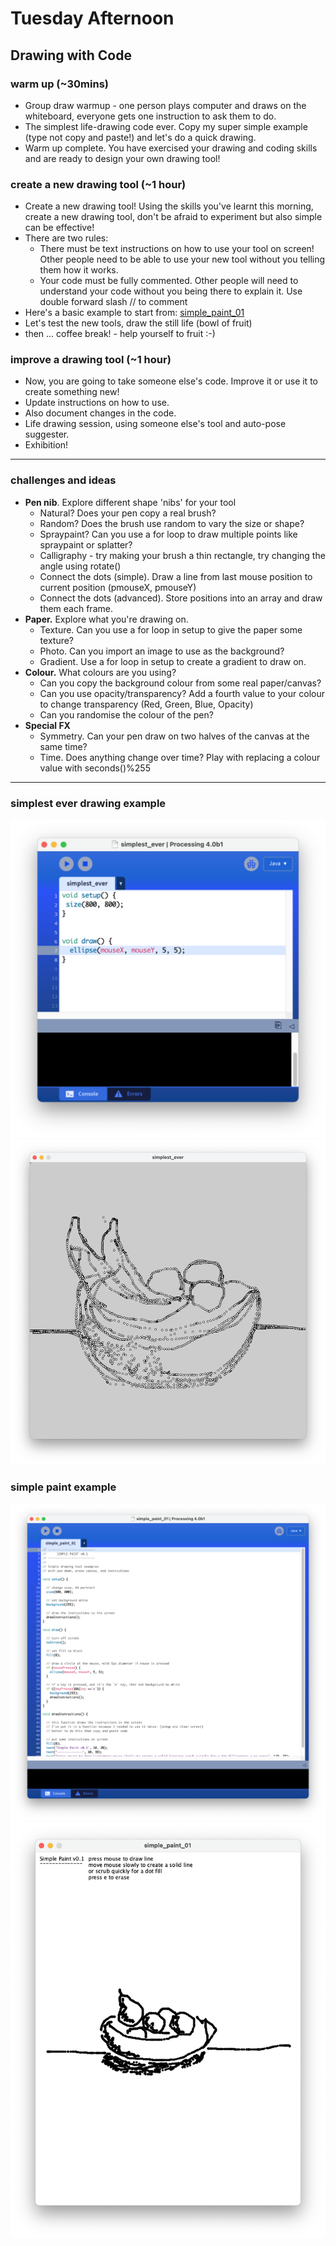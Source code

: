 # Tuesday Afternoon 

## Drawing with Code

### warm up (~30mins)

- Group draw warmup - one person plays computer and draws on the whiteboard, everyone gets one instruction to ask them to do.
- The simplest life-drawing code ever. Copy my super simple example (type not copy and paste!) and let's do a quick drawing.
- Warm up complete. You have exercised your drawing and coding skills and are ready to design your own drawing tool!

### create a new drawing tool (~1 hour) 

- Create a new drawing tool! Using the skills you've learnt this morning, create a new drawing tool, don't be afraid to experiment but also simple can be effective!
- There are two rules: 
  - There must be text instructions on how to use your tool on screen! Other people need to be able to use your new tool without you telling them how it works.
  - Your code must be fully commented. Other people will need to understand your code without you being there to explain it. Use double forward slash // to comment
- Here's a basic example to start from: [simple_paint_01](https://github.com/ashleyjamesbrown/NYI/blob/main/Tuesday/PM/simple_paint_01/simple_paint_01.pde)
- Let's test the new tools, draw the still life (bowl of fruit)
- then ... coffee break! - help yourself to fruit :-)

### improve a drawing tool (~1 hour)

- Now, you are going to take someone else's code. Improve it or use it to create something new!
- Update instructions on how to use.
- Also document changes in the code. 
- Life drawing session, using someone else's tool and auto-pose suggester.
- Exhibition!

---

### challenges and ideas

- **Pen nib**. Explore different shape 'nibs' for your tool
  - Natural? Does your pen copy a real brush? 
  - Random? Does the brush use random to vary the size or shape? 
  - Spraypaint? Can you use a for loop to draw multiple points like spraypaint or splatter?
  - Calligraphy - try making your brush a thin rectangle, try changing the angle using rotate()
  - Connect the dots (simple). Draw a line from last mouse position to current position (pmouseX, pmouseY)
  - Connect the dots (advanced). Store positions into an array and draw them each frame.
- **Paper.** Explore what you're drawing on.
  - Texture. Can you use a for loop in setup to give the paper some texture?
  - Photo. Can you import an image to use as the background?
  - Gradient. Use a for loop in setup to create a gradient to draw on.
- **Colour.** What colours are you using?
  - Can you copy the background colour from some real paper/canvas?
  - Can you use opacity/transparency? Add a fourth value to your colour to change transparency (Red, Green, Blue, Opacity)
  - Can you randomise the colour of the pen?
- **Special FX**
  - Symmetry. Can your pen draw on two halves of the canvas at the same time?
  - Time. Does anything change over time? Play with replacing a colour value with seconds()%255

---

### simplest ever drawing example

![](https://github.com/ashleyjamesbrown/NYI/blob/main/Tuesday/PM/images/simplest-ever-code.png)
![](https://github.com/ashleyjamesbrown/NYI/blob/main/Tuesday/PM/images/simplest-ever-screenshot.png)

### simple paint example 

![](https://github.com/ashleyjamesbrown/NYI/blob/main/Tuesday/PM/images/simple-paint-code.png)
![](https://github.com/ashleyjamesbrown/NYI/blob/main/Tuesday/PM/images/simple-paint-screenshot.png)
